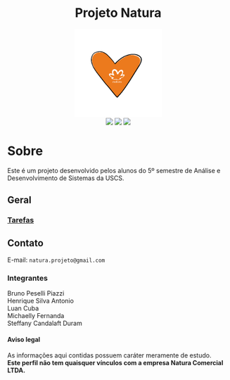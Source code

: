 <h1 align="center">Projeto Natura</h1>

<p align="center">
  <img width="200" height="200" src="https://raw.githubusercontent.com/projeto-natura/assets/main/gif.gif"> <br />
  <img src="https://img.shields.io/badge/Methodology-Agile-informational">
  <img src="https://img.shields.io/badge/-Continuous%20delivery-important">
  <img src="https://img.shields.io/badge/-Team--based-brightgreen">
</p>

# Sobre

Este é um projeto desenvolvido pelos alunos do 5º semestre de Análise e Desenvolvimento de Sistemas da USCS.

## Geral

<h3><a href="/Tarefas.md">Tarefas</a></h3>

## Contato

E-mail: `natura.projeto@gmail.com`

### Integrantes

Bruno Peselli Piazzi <br />
Henrique Silva Antonio <br />
Luan Cuba <br />
Michaelly Fernanda <br />
Steffany Candalaft Duram <br />

#### Aviso legal

As informações aqui contidas possuem caráter meramente de estudo. <br />
<b>Este perfil não tem quaisquer vínculos com a empresa Natura Comercial LTDA.</b>

